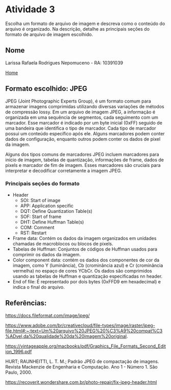 # Atividade 3
Escolha um formato de arquivo de imagem e descreva como o conteúdo do arquivo é organizado. Na descrição, detalhe as principais seções do formato de arquivo de imagem escolhido.

## Nome
Larissa Rafaela Rodrigues Nepomuceno - RA: 10391039

[Home](README.md)

## Formato escolhido: JPEG
JPEG (Joint Photographic Experts Group), é um formato comum para armazenar imagens comprimidas utilizando diversas variações de métodos de compressão lossy.
Em um arquivo de imagem JPEG, a informação é organizada em uma sequência de segmentos, cada seguimento com um marcador. Esse marcador é indicado por um byte inicial (0xFF) seguido de uma bandeira que identifica o tipo de marcador. Cada tipo de marcador possui um conteúdo específico após ele. Alguns marcadores podem conter dados de configuração, enquanto outros podem conter os dados de pixel da imagem. 

Alguns dos tipos comuns de marcadores JPEG incluem marcadores para início de imagem, tabelas de quantização, informações de frame, dados de pixels e marcador de fim de imagem. Esses marcadores são cruciais para interpretar e decodificar corretamente a imagem JPEG.

### Principais seções do formato
- Header
   - SOI: Start of image
   - APP: Application specific
   - DQT: Define Quantization Table(s)
   - SOF: Start of frame
   - DHT: Define Huffman Table(s)
   - COM: Comment
   - RST: Restart
- Frame data: Contém os dados da imagem organizados em unidades chamadas de macroblocos ou blocos de pixels.
- Tabelas de Huffman: Conjuntos de códigos de Huffman usados para comprimir os dados da imagem.
- Color component data: contém os dados dos componentes de cor da imagem, como Y (luminância), Cb (crominância azul) e Cr (crominância vermelha) no espaço de cores YCbCr. Os dados são comprimidos usando as tabelas de Huffman e quantização especificadas nn header.
- End of file: É representado por dois bytes (0xFFD9 em hexadecimal) e indica o final do arquivo.


## Referências:

https://docs.fileformat.com/image/jpeg/

https://www.adobe.com/br/creativecloud/file-types/image/raster/jpeg-file.html#:~:text=Um%20arquivo%20JPEG%20%C3%A9%20compat%C3%ADvel,da%20qualidade%20da%20imagem%20original.

https://vintageapple.org/macbooks/pdf/Graphics_File_Formats_Second_Edition_1996.pdf

HURT; RAUNHEITTI, L. T. M.; Padrão JPEG de compactação de imagens. Revista Mackenzie de Engenharia e Computação. Ano 1 - Número 1. São Paulo, 2000.

https://recoverit.wondershare.com.br/photo-repair/fix-jpeg-header.html
